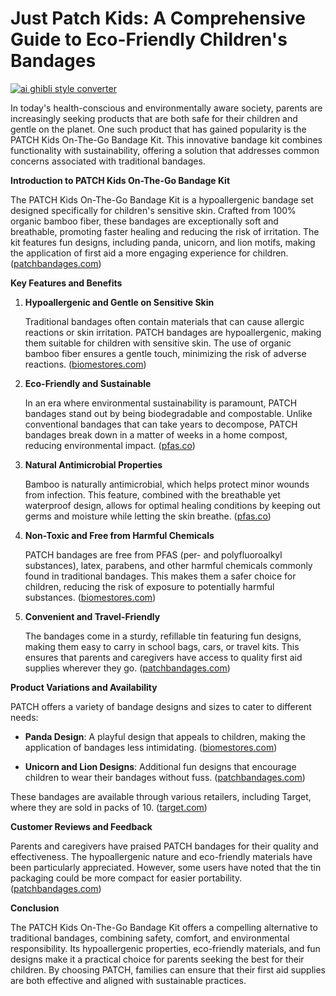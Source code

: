 # Just Patch Kids: A Comprehensive Guide to Eco-Friendly Children's Bandages

[![ai ghibli style converter](https://i.imgur.com/dwt8Y5G.gif)](https://witbeam.net/slzx)

In today's health-conscious and environmentally aware society, parents are increasingly seeking products that are both safe for their children and gentle on the planet. One such product that has gained popularity is the PATCH Kids On-The-Go Bandage Kit. This innovative bandage kit combines functionality with sustainability, offering a solution that addresses common concerns associated with traditional bandages.

**Introduction to PATCH Kids On-The-Go Bandage Kit**

The PATCH Kids On-The-Go Bandage Kit is a hypoallergenic bandage set designed specifically for children's sensitive skin. Crafted from 100% organic bamboo fiber, these bandages are exceptionally soft and breathable, promoting faster healing and reducing the risk of irritation. The kit features fun designs, including panda, unicorn, and lion motifs, making the application of first aid a more engaging experience for children. ([patchbandages.com](https://patchbandages.com/products/patch-kids-on-the-go-bandage-kit?utm_source=openai))

**Key Features and Benefits**

1. **Hypoallergenic and Gentle on Sensitive Skin**

   Traditional bandages often contain materials that can cause allergic reactions or skin irritation. PATCH bandages are hypoallergenic, making them suitable for children with sensitive skin. The use of organic bamboo fiber ensures a gentle touch, minimizing the risk of adverse reactions. ([biomestores.com](https://www.biomestores.com/products/patch-kids-organic-adhesive-strips-25pk-coconut-oil?utm_source=openai))

2. **Eco-Friendly and Sustainable**

   In an era where environmental sustainability is paramount, PATCH bandages stand out by being biodegradable and compostable. Unlike conventional bandages that can take years to decompose, PATCH bandages break down in a matter of weeks in a home compost, reducing environmental impact. ([pfas.co](https://pfas.co/pfas-free-products/patch-kids-on-the-go-natural-bamboo-adhesive-bandages/?utm_source=openai))

3. **Natural Antimicrobial Properties**

   Bamboo is naturally antimicrobial, which helps protect minor wounds from infection. This feature, combined with the breathable yet waterproof design, allows for optimal healing conditions by keeping out germs and moisture while letting the skin breathe. ([pfas.co](https://pfas.co/pfas-free-products/patch-kids-on-the-go-natural-bamboo-adhesive-bandages/?utm_source=openai))

4. **Non-Toxic and Free from Harmful Chemicals**

   PATCH bandages are free from PFAS (per- and polyfluoroalkyl substances), latex, parabens, and other harmful chemicals commonly found in traditional bandages. This makes them a safer choice for children, reducing the risk of exposure to potentially harmful substances. ([biomestores.com](https://www.biomestores.com/products/patch-kids-organic-adhesive-strips-25pk-coconut-oil?utm_source=openai))

5. **Convenient and Travel-Friendly**

   The bandages come in a sturdy, refillable tin featuring fun designs, making them easy to carry in school bags, cars, or travel kits. This ensures that parents and caregivers have access to quality first aid supplies wherever they go. ([patchbandages.com](https://patchbandages.com/products/patch-kids-on-the-go-bandage-kit?utm_source=openai))

**Product Variations and Availability**

PATCH offers a variety of bandage designs and sizes to cater to different needs:

- **Panda Design**: A playful design that appeals to children, making the application of bandages less intimidating. ([biomestores.com](https://www.biomestores.com/products/patch-kids-organic-adhesive-strips-25pk-coconut-oil?utm_source=openai))

- **Unicorn and Lion Designs**: Additional fun designs that encourage children to wear their bandages without fuss. ([patchbandages.com](https://patchbandages.com/products/patch-kids-on-the-go-bandage-kit?utm_source=openai))

These bandages are available through various retailers, including Target, where they are sold in packs of 10. ([target.com](https://www.target.com/p/patch-kids-adhesive-bandages-with-coconut-oil-panda-design-10-count-1-pack/-/A-88969972?utm_source=openai))

**Customer Reviews and Feedback**

Parents and caregivers have praised PATCH bandages for their quality and effectiveness. The hypoallergenic nature and eco-friendly materials have been particularly appreciated. However, some users have noted that the tin packaging could be more compact for easier portability. ([patchbandages.com](https://patchbandages.com/products/patch-kids-on-the-go-bandage-kit?utm_source=openai))

**Conclusion**

The PATCH Kids On-The-Go Bandage Kit offers a compelling alternative to traditional bandages, combining safety, comfort, and environmental responsibility. Its hypoallergenic properties, eco-friendly materials, and fun designs make it a practical choice for parents seeking the best for their children. By choosing PATCH, families can ensure that their first aid supplies are both effective and aligned with sustainable practices.